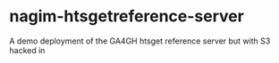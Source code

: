 # nagim-htsgetreference-server
A demo deployment of the GA4GH htsget reference server but with S3 hacked in
